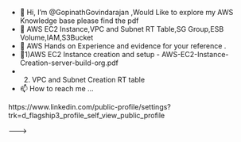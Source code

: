 - 👋 Hi, I’m @GopinathGovindarajan ,Would Like to explore my AWS Knowledge base please find the pdf
- 👀 AWS EC2 Instance,VPC and Subnet RT Table,SG Group,ESB Volume,IAM,S3Bucket
- 🌱 AWS Hands on Experience and evidence for your reference .
- 💞️1)AWS EC2 Instance creation and setup - AWS-EC2-Instance-Creation-server-build-org.pdf
-    2) VPC and Subnet Creation RT table
- 📫 How to reach me ...

<!---
GopinathGovindarajan/GopinathGovindarajan is a ✨ special ✨ repository because its `README.md` (this file) appears on your GitHub profile.
You can click the Preview link to take a look at your changes.
Linked In -->https://www.linkedin.com/public-profile/settings?trk=d_flagship3_profile_self_view_public_profile
--->
